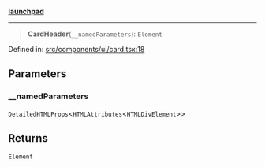 [**launchpad**](index.md)

***

> **CardHeader**(`__namedParameters`): `Element`

Defined in: [src/components/ui/card.tsx:18](https://github.com/victorbratov/launchpad/blob/d14315d3bd6634bc1c0e4507f8ad0551e9221cbc/src/components/ui/card.tsx#L18)

## Parameters

### \_\_namedParameters

`DetailedHTMLProps`\<`HTMLAttributes`\<`HTMLDivElement`\>\>

## Returns

`Element`
